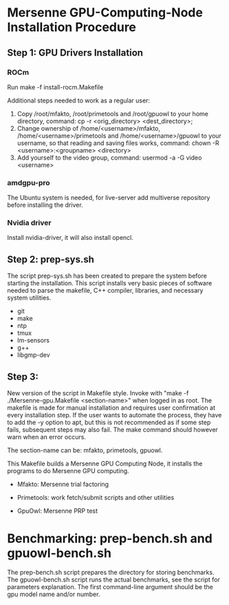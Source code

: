 # Mersenne GPU-Computing-Node Installation Procedure

## Step 1: GPU Drivers Installation
### ROCm
Run make -f install-rocm.Makefile

Additional steps needed to work as a regular user:
1. Copy /root/mfakto, /root/primetools and /root/gpuowl to your home directory, command: cp -r \<orig_directory> \<dest_directory>;
2. Change ownership of /home/\<username>/mfakto, /home/\<username>/primetools and /home/\<username>/gpuowl to your username, so that reading and saving files works, command: chown -R \<username>:\<groupname> \<directory>
3. Add yourself to the video group, command: usermod -a -G video \<username>

### amdgpu-pro
The Ubuntu system is needed, for live-server add multiverse repository before installing the driver.

### Nvidia driver
Install nvidia-driver, it will also install opencl.

## Step 2: prep-sys.sh
The script prep-sys.sh has been created to prepare the system before starting the installation. This script installs very basic pieces of software needed to parse the makefile, C++ compiler, libraries, and necessary system utilities.
- git
- make
- ntp
- tmux
- lm-sensors
- g++
- libgmp-dev

## Step 3:
New version of the script in Makefile style. Invoke with "make -f ./Mersenne-gpu.Makefile \<section-name>" when logged in as root. The makefile is made for manual installation and requires user confirmation at every installation step. If the user wants to automate the process, they have to add the -y option to apt, but this is not recommended as if some step fails, subsequent steps may also fail. The make command should however warn when an error occurs.

The section-name can be: mfakto, primetools, gpuowl.

This Makefile builds a Mersenne GPU Computing Node, it installs the programs to do Mersenne GPU computing.

- Mfakto: Mersenne trial factoring

- Primetools: work fetch/submit scripts and other utilities

- GpuOwl: Mersenne PRP test

# Benchmarking: prep-bench.sh and gpuowl-bench.sh
The prep-bench.sh script prepares the directory for storing benchmarks. The gpuowl-bench.sh script runs the actual benchmarks, see the script for parameters explanation. The first command-line argument should be the gpu model name and/or number.
